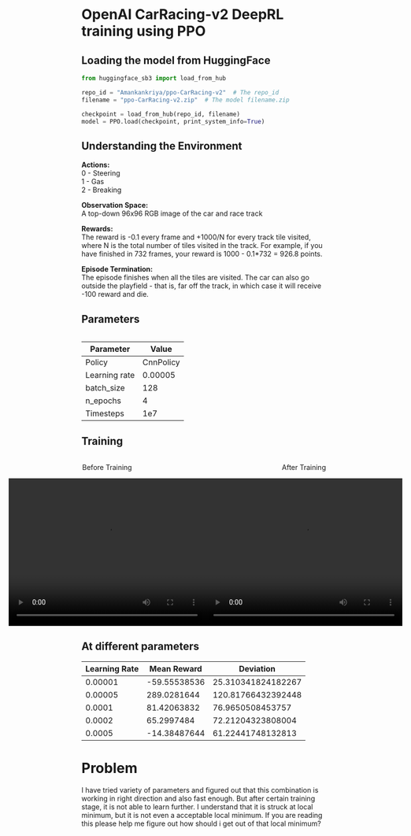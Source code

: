 # OpenAI CarRacing-v2 DeepRL training using PPO
## Loading the model from HuggingFace
```python
from huggingface_sb3 import load_from_hub

repo_id = "Amankankriya/ppo-CarRacing-v2"  # The repo_id
filename = "ppo-CarRacing-v2.zip"  # The model filename.zip

checkpoint = load_from_hub(repo_id, filename)
model = PPO.load(checkpoint, print_system_info=True)
```

## Understanding the Environment
**Actions:**<br />
0 - Steering  
1 - Gas  
2 - Breaking

**Observation Space:**<br />
A top-down 96x96 RGB image of the car and race track  

**Rewards:**<br />
The reward is -0.1 every frame and +1000/N for every track tile visited, where N is the total number of tiles visited in the track. For example, if you have finished in 732 frames, your reward is 1000 - 0.1*732 = 926.8 points.

**Episode Termination:**<br />
The episode finishes when all the tiles are visited. The car can also go outside the playfield - that is, far off the track, in which case it will receive -100 reward and die.

## Parameters
<table>
  <tr>

| Parameter | Value |
|--|--|
| Policy | CnnPolicy |
| Learning rate | 0.00005 |
| batch_size  | 128 |
| n_epochs | 4 |
| Timesteps | 1e7 |

</tr>
</table>

## Training

<div style="display: flex; justify-content: center;">
  <div>
    <p align="center">Before Training</p>
    <video src="https://github.com/bantu-4879/Atari_Games-Deep_Reinforcement_Learning/assets/75673216/96c99b92-77e5-46d3-8cba-708f5cb3f297" width="400" height="300" controls/>
  </div>
  <div>
    <p align="center">After Training</p>
    <video src="https://github.com/bantu-4879/Atari_Games-Deep_Reinforcement_Learning/assets/75673216/3e5d93b2-0dd1-438b-8dec-e62c134bb80c" width="400" height="300" controls/>
  </div>
</div>

## At different parameters

| Learning Rate | Mean Reward | Deviation |
|---------------|-------------|-----------|
| 0.00001       | -59.55538536| 25.310341824182267 |
| 0.00005       | 289.0281644 | 120.81766432392448 |
| 0.0001        | 81.42063832 | 76.9650508453757   |
| 0.0002        | 65.2997484  | 72.21204323808004  |
| 0.0005        | -14.38487644| 61.22441748132813  |

# Problem
I have tried variety of parameters and figured out that this combination is working in right direction and also fast enough. But after certain training stage, it is not able to learn further. I understand that it is struck at local minimum, but it is not even a acceptable local minimum. If you are reading this please help me figure out how should i get out of that local minimum?



 
